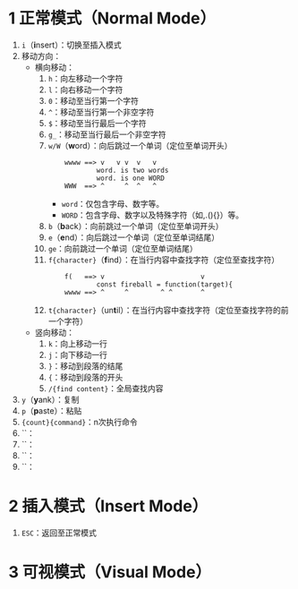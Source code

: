 # 1 正常模式（Normal Mode）
1. `i`（**i**nsert）：切换至插入模式
2. 移动方向：
    - 横向移动：
        1. `h`：向左移动一个字符
        2. `l`：向右移动一个字符
        3. `0`：移动至当行第一个字符
        4. `^`：移动至当行第一个非空字符
        5. `$`：移动至当行最后一个字符
        6. `g_`：移动至当行最后一个非空字符
        7. `w/W`（**w**ord）：向后跳过一个单词（定位至单词开头）
            ```
                wwww ==> v   v v  v   v
                        word. is two words
                        word. is one WORD
                WWW  ==> ^     ^  ^   ^
            ```
            - `word`：仅包含字母、数字等。
            - `WORD`：包含字母、数字以及特殊字符（如,.(){}）等。
        8. `b`（**b**ack）：向前跳过一个单词（定位至单词开头）
        9. `e`（**e**nd）：向后跳过一个单词（定位至单词结尾）
        10. `ge`：向前跳过一个单词（定位至单词结尾）
        11. `f{character}`（**f**ind）：在当行内容中查找字符（定位至查找字符）
            ```
                f(   ==> v                        v
                        const fireball = function(target){
                wwww ==> ^     ^        ^ ^       ^
            ```
        12. `t{character}`（un**t**il）：在当行内容中查找字符（定位至查找字符的前一个字符）
    - 竖向移动：
        1. `k`：向上移动一行
        2. `j`：向下移动一行
        3. `}`：移动到段落的结尾
        4. `{`：移动到段落的开头
        5. `/{find content}`：全局查找内容
3. `y`（**y**ank）：复制
4. `p`（**p**aste）：粘贴
12. `{count}{command}`：n次执行命令
13. ``：
14. ``：
15. ``：
16. ``：

# 2 插入模式（Insert Mode）
1. `ESC`：返回至正常模式

# 3 可视模式（Visual Mode）
